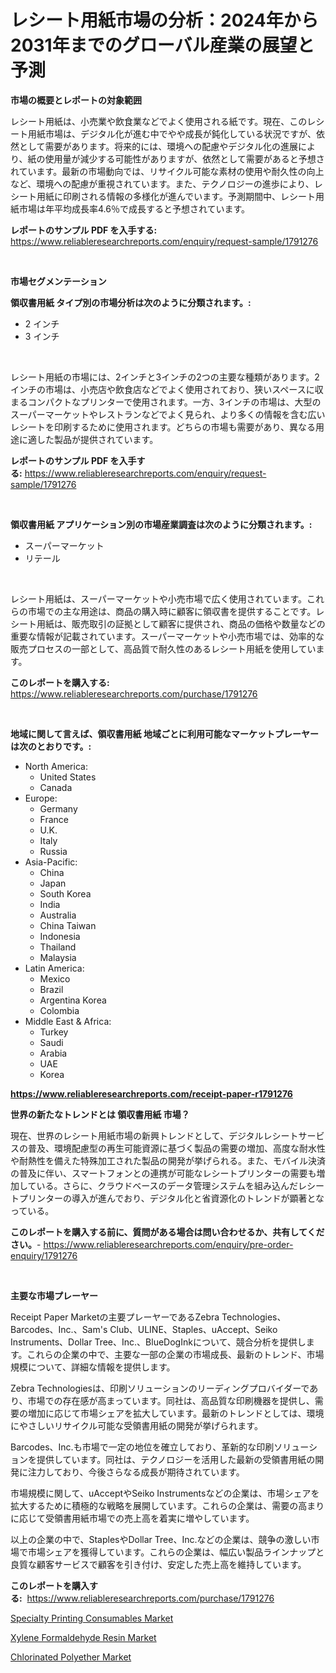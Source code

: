 <p><h1>レシート用紙市場の分析：2024年から2031年までのグローバル産業の展望と予測</h1></p><p><strong>市場の概要とレポートの対象範囲</strong></p>
<p><p>レシート用紙は、小売業や飲食業などでよく使用される紙です。現在、このレシート用紙市場は、デジタル化が進む中でやや成長が鈍化している状況ですが、依然として需要があります。将来的には、環境への配慮やデジタル化の進展により、紙の使用量が減少する可能性がありますが、依然として需要があると予想されています。最新の市場動向では、リサイクル可能な素材の使用や耐久性の向上など、環境への配慮が重視されています。また、テクノロジーの進歩により、レシート用紙に印刷される情報の多様化が進んでいます。予測期間中、レシート用紙市場は年平均成長率4.6％で成長すると予想されています。</p></p>
<p><strong>レポートのサンプル PDF を入手する:</strong> <a href="https://www.reliableresearchreports.com/enquiry/request-sample/1791276">https://www.reliableresearchreports.com/enquiry/request-sample/1791276</a></p>
<p>&nbsp;</p>
<p><strong>市場セグメンテーション</strong></p>
<p><strong>領収書用紙 タイプ別の市場分析は次のように分類されます。:</strong></p>
<p><ul><li>2 インチ</li><li>3 インチ</li></ul></p>
<p>&nbsp;</p>
<p><p>レシート用紙の市場には、2インチと3インチの2つの主要な種類があります。2インチの市場は、小売店や飲食店などでよく使用されており、狭いスペースに収まるコンパクトなプリンターで使用されます。一方、3インチの市場は、大型のスーパーマーケットやレストランなどでよく見られ、より多くの情報を含む広いレシートを印刷するために使用されます。どちらの市場も需要があり、異なる用途に適した製品が提供されています。</p></p>
<p><strong>レポートのサンプル PDF を入手する:</strong>&nbsp;<a href="https://www.reliableresearchreports.com/enquiry/request-sample/1791276">https://www.reliableresearchreports.com/enquiry/request-sample/1791276</a></p>
<p>&nbsp;</p>
<p><strong> 領収書用紙 アプリケーション別の市場産業調査は次のように分類されます。:</strong></p>
<p><ul><li>スーパーマーケット</li><li>リテール</li></ul></p>
<p>&nbsp;</p>
<p><p>レシート用紙は、スーパーマーケットや小売市場で広く使用されています。これらの市場での主な用途は、商品の購入時に顧客に領収書を提供することです。レシート用紙は、販売取引の証拠として顧客に提供され、商品の価格や数量などの重要な情報が記載されています。スーパーマーケットや小売市場では、効率的な販売プロセスの一部として、高品質で耐久性のあるレシート用紙を使用しています。</p></p>
<p><strong>このレポートを購入する:</strong>&nbsp; <a href="https://www.reliableresearchreports.com/purchase/1791276">https://www.reliableresearchreports.com/purchase/1791276</a></p>
<p>&nbsp;</p>
<p><strong>地域に関して言えば、領収書用紙 地域ごとに利用可能なマーケットプレーヤーは次のとおりです。:</strong></p>
<p><ul>
    <li>
        North America:
        <ul>
            <li>United States</li>
            <li>Canada</li>
        </ul>
    </li>
    <li>
        Europe:
        <ul>
            <li>Germany</li>
            <li>France</li>
            <li>U.K.</li>
            <li>Italy</li>
            <li>Russia</li>
        </ul>
    </li>
    <li>
        Asia-Pacific:
        <ul>
            <li>China</li>
            <li>Japan</li>
            <li>South Korea</li>
            <li>India</li>
            <li>Australia</li>
            <li>China Taiwan</li>
            <li>Indonesia</li>
            <li>Thailand</li>
            <li>Malaysia</li>
        </ul>
    </li>
    <li>
        Latin America:
        <ul>
            <li>Mexico</li>
            <li>Brazil</li>
            <li>Argentina Korea</li>
            <li>Colombia</li>
        </ul>
    </li>
    <li>
        Middle East & Africa:
        <ul>
            <li>Turkey</li>
            <li>Saudi</li>
            <li>Arabia</li>
            <li>UAE</li>
            <li>Korea</li>
        </ul>
    </li>
    </ul></p>
<p><strong><a href="https://www.reliableresearchreports.com/receipt-paper-r1791276">https://www.reliableresearchreports.com/receipt-paper-r1791276</a></strong>&nbsp;</p>
<p><strong>世界の新たなトレンドとは 領収書用紙 市場？</strong></p>
<p><p>現在、世界のレシート用紙市場の新興トレンドとして、デジタルレシートサービスの普及、環境配慮型の再生可能資源に基づく製品の需要の増加、高度な耐水性や耐熱性を備えた特殊加工された製品の開発が挙げられる。また、モバイル決済の普及に伴い、スマートフォンとの連携が可能なレシートプリンターの需要も増加している。さらに、クラウドベースのデータ管理システムを組み込んだレシートプリンターの導入が進んでおり、デジタル化と省資源化のトレンドが顕著となっている。</p></p>
<p><strong>このレポートを購入する前に、質問がある場合は問い合わせるか、共有してください。</strong>- <a href="https://www.reliableresearchreports.com/enquiry/pre-order-enquiry/1791276">https://www.reliableresearchreports.com/enquiry/pre-order-enquiry/1791276</a></p>
<p>&nbsp;</p>
<p><strong>主要な市場プレーヤー</strong></p>
<p><p>Receipt Paper Marketの主要プレーヤーであるZebra Technologies、Barcodes、Inc.、Sam's Club、ULINE、Staples、uAccept、Seiko Instruments、Dollar Tree、Inc.、BlueDogInkについて、競合分析を提供します。これらの企業の中で、主要な一部の企業の市場成長、最新のトレンド、市場規模について、詳細な情報を提供します。</p><p>Zebra Technologiesは、印刷ソリューションのリーディングプロバイダーであり、市場での存在感が高まっています。同社は、高品質な印刷機器を提供し、需要の増加に応じて市場シェアを拡大しています。最新のトレンドとしては、環境にやさしいリサイクル可能な受領書用紙の開発が挙げられます。</p><p>Barcodes、Inc.も市場で一定の地位を確立しており、革新的な印刷ソリューションを提供しています。同社は、テクノロジーを活用した最新の受領書用紙の開発に注力しており、今後さらなる成長が期待されています。</p><p>市場規模に関して、uAcceptやSeiko Instrumentsなどの企業は、市場シェアを拡大するために積極的な戦略を展開しています。これらの企業は、需要の高まりに応じて受領書用紙市場での売上高を着実に増やしています。</p><p>以上の企業の中で、StaplesやDollar Tree、Inc.などの企業は、競争の激しい市場で市場シェアを獲得しています。これらの企業は、幅広い製品ラインナップと良質な顧客サービスで顧客を引き付け、安定した売上高を維持しています。</p></p>
<p><strong>このレポートを購入する:</strong>&nbsp;&nbsp;<a href="https://www.reliableresearchreports.com/purchase/1791276">https://www.reliableresearchreports.com/purchase/1791276</a></p>
<p><p><a href="https://www.linkedin.com/pulse/specialty-printing-consumables-market-size-examines-its-scope-uei7e?trackingId=Ozlkj%2B3zaDdcuk6d9QPHSg%3D%3D">Specialty Printing Consumables Market</a></p><p><a href="https://www.linkedin.com/pulse/xylene-formaldehyde-resin-market-share-amp-new-trends-analysis-30gec?trackingId=njwyBquBf3p2xsFGcBVyEg%3D%3D">Xylene Formaldehyde Resin Market</a></p><p><a href="https://www.linkedin.com/pulse/chlorinated-polyether-market-research-report-unlocks-analysis-sszqc?trackingId=J44WobOKgEEePLKHmw%2BYwQ%3D%3D">Chlorinated Polyether Market</a></p></p>